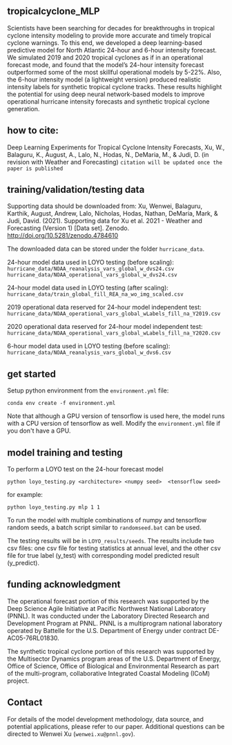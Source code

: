 ## tropicalcyclone_MLP
Scientists have been searching for decades for breakthroughs in tropical cyclone intensity modeling to provide more accurate and timely tropical cyclone warnings. To this end, we developed a deep learning-based predictive model for North Atlantic 24-hour and 6-hour intensity forecast. We simulated 2019 and 2020 tropical cyclones as if in an operational forecast mode, and found that the model’s 24-hour intensity forecast outperformed some of the most skillful operational models by 5-22%. Also, the 6-hour intensity model (a lightweight version) produced realistic intensity labels for synthetic tropical cyclone tracks. These results highlight the potential for using deep neural network-based models to improve operational hurricane intensity forecasts and synthetic tropical cyclone generation.

## how to cite:
Deep Learning Experiments for Tropical Cyclone Intensity Forecasts, Xu, W., Balaguru, K., August, A., Lalo, N., Hodas, N., DeMaria, M., & Judi, D. (in revision with Weather and Forecasting)
`citation will be updated once the paper is published`


## training/validation/testing data
Supporting data should be downloaded from: 
Xu, Wenwei, Balaguru, Karthik, August, Andrew, Lalo, Nicholas, Hodas, Nathan, DeMaria, Mark, & Judi, David. (2021). Supporting data for Xu et al. 2021 - Weather and Forecasting (Version 1) [Data set]. Zenodo. http://doi.org/10.5281/zenodo.4784610

The downloaded data can be stored under the folder `hurricane_data`. 

24-hour model data used in LOYO testing (before scaling):
`hurricane_data/NOAA_reanalysis_vars_global_w_dvs24.csv`
`hurricane_data/NOAA_operational_vars_global_w_dvs24.csv`

24-hour model data used in LOYO testing (after scaling):
`hurricane_data/train_global_fill_REA_na_wo_img_scaled.csv`

2019 operational data reserved for 24-hour model independent test:
`hurricane_data/NOAA_operational_vars_global_wLabels_fill_na_Y2019.csv`

2020 operational data reserved for 24-hour model independent test:
`hurricane_data/NOAA_operational_vars_global_wLabels_fill_na_Y2020.csv`

6-hour model data used in LOYO testing (before scaling):
`hurricane_data/NOAA_reanalysis_vars_global_w_dvs6.csv`


## get started
Setup python environment from the `environment.yml` file:

```conda env create -f environment.yml```

Note that although a GPU version of tensorflow is used here, the model runs with a CPU version of tensorflow as well. Modify the `environment.yml` file if you don't have a GPU.

## model training and testing
To perform a LOYO test on the 24-hour forecast model

```python loyo_testing.py <architecture> <numpy seed>  <tensorflow seed>```

for example:

```python loyo_testing.py mlp 1 1```

To run the model with multiple combinations of numpy and tensorflow random seeds, a batch script similar to `randomseed.bat` can be used.

The testing results will be in `LOYO_results/seeds`. The results include two csv files: one csv file for testing statistics at annual level, and the other csv file for true label (y_test) with corresponding model predicted result (y_predict).


## funding acknowledgment
The operational forecast portion of this research was supported by the Deep Science Agile Initiative at Pacific Northwest National Laboratory (PNNL). It was conducted under the Laboratory Directed Research and Development Program at PNNL. PNNL is a multiprogram national laboratory operated by Battelle for the U.S. Department of Energy under contract DE-AC05-76RL01830.

The synthetic tropical cyclone portion of this research was supported by the Multisector Dynamics program areas of the U.S. Department of Energy, Office of Science, Office of Biological and Environmental Research as part of the multi-program, collaborative Integrated Coastal Modeling (ICoM) project.


## Contact
For details of the model development methodology, data source, and potential applications, please refer to our paper. Additional questions can be directed to Wenwei Xu (`wenwei.xu@pnnl.gov`).